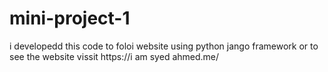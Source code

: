 # mini-project-1
i developedd this code to foloi website using python jango framework or to see the website vissit https://i am syed ahmed.me/
